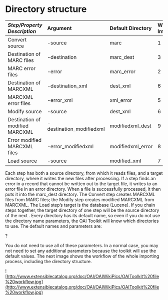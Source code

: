 # Directory structure #

|_Step/Property Description_|Argument|Default Directory|Workflow Image|
|:--------------------------|:-------|:----------------|:-------------|
|Convert source             |-source |marc             |1             |
|Destination of MARC files  |-destination|marc\_dest       |3             |
|MARC error files           |-error  |marc\_error      |2             |
|Destination of MARCXML     |-destination\_xml|dest\_xml        |6             |
|MARCXML error files        |-error\_xml|xml\_error       |5             |
|Modify source              |-source |dest\_xml        |6             |
|Destination of modified MARCXML|-destination\_modifiedxml|modifiedxml\_dest|9             |
|Error modified MARCXML files|-error\_modifiedxml|modifiedxml\_error|8             |
|Load source                |-source |modified\_xml    |7             |

Each step has both a source directory, from which it reads files, and a target directory, where it writes the new files after processing. If a step finds an error in a record that cannot be written out to the target file, it writes to an error file in an error directory. When a file is successfully processed, it then puts it into the marc\_dest directory. The Convert step creates MARCXML files from MARC files; the Modify step creates modified MARCXML from MARCXML. The Load step’s target is the database (Lucene). If you chain steps together, the target directory of one step will be the source directory of the next . Every directory has its default name, so even if you do not use the directory name parameters, the OAI Toolkit will know which directories to use. The default names and parameters are:

?

You do not need to use all of these parameters. In a normal case, you may not need to set any additional parameters because the toolkit will use the default values. The next image shows the workflow of the whole importing process, including the directory structure.

![http://www.extensiblecatalog.org/doc/OAI/OAIWikiPics/OAIToolkit%20file%20workflow.jpg](http://www.extensiblecatalog.org/doc/OAI/OAIWikiPics/OAIToolkit%20file%20workflow.jpg)